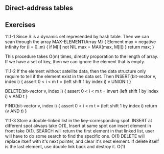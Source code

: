 ## Direct-address tables ##


## Exercises ##
11.1-1
Since S is a dynamic set represended by hash table. Then we can scan through the array
MAX-ELEMENT(Array M) {
    Element max = negative infinity
    for (i = 0..m) {
        if M[i] not NIL 
            max = MAX(max, M[i])
    }
    return max;
}

This procedure takes O(m) times, directly proporation to the length of array. If we have a set of key, then we can ignore the element that is empty.


11.1-2 
If the element without satellite data, then the data structure only require to tell if the element exist in the data set. Then
INSERT(bit-vector v, index i) {
    assert 0 < i < m
    t = (left shift 1 by index i)
    v UNION t
}

DELETE(bit-vector v, index i) {
    assert 0 < i < m
    t = invert (left shift 1 by index i)
    v AND t
}

FIND(bit-vector v, index i) {
    assert 0 < i < m
    t = (left shift 1 by index i) 
    return (v AND t)
}


11.1-3
Store a double-linked list in the key-corresponding spot. 
INSERT at different spot always take O(1), Insert at same spot can insert element in front take O(1). 
SEARCH will return the first element in that linked list, user will have to do some search to find the specific one. O(1)
DELETE will replace itself with it's next pointer, and clear it's next element. If delete itself is the last element, use double link back and destroy it. O(1)
